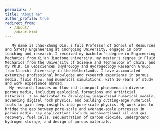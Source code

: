 ```yaml
---
permalink: /
title: "About me"
author_profile: true
redirect_from: 
  - /about/
  - /about.html
---
```




       My name is Chao-Zhong Qin, a full Professor of School of Resources and Safety Engineering at Chongqing University, engaged in both teaching and research. I received my bachelor's degree in Engineering Mechanics from Xi'an Jiaotong University, my master's degree in Fluid Mechanics from the University of Science and Technology of China, and my Ph.D. in Geosciences (Hydrology and Hydrogeology Research Group) from Utrecht University in the Netherlands. I have accumulated extensive professional knowledge and research experience in porous media, fluid flow, and numerical simulations, with 10 years of study and work experience abroad.
      My research focuses on flow and transport phenomena in diverse porous media, including geological formations and artificial materials. I am dedicated to developing image-based numerical models, advancing digital rock physics, and building cutting-edge numerical tools to gain deep insights into pore-scale physics. My work aims to bridge the gap between pore-scale and average-scale processes in porous media. Key applications include unconventional oil and gas recovery, fuel cells, sequestration of carbon dioxide, underground hydrogen storage, and design of porous materials.
